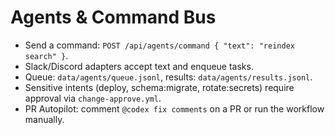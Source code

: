 # Agents & Command Bus
- Send a command: `POST /api/agents/command { "text": "reindex search" }`.
- Slack/Discord adapters accept text and enqueue tasks.
- Queue: `data/agents/queue.jsonl`, results: `data/agents/results.jsonl`.
- Sensitive intents (deploy, schema:migrate, rotate:secrets) require approval via `change-approve.yml`.
- PR Autopilot: comment `@codex fix comments` on a PR or run the workflow manually.
